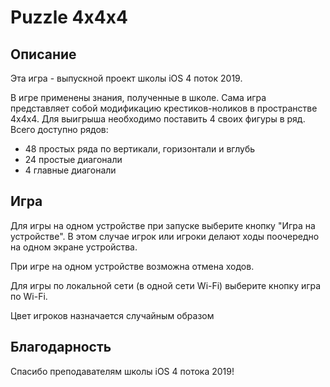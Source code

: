 #  Puzzle 4x4x4

## Описание

Эта игра - выпускной проект школы iOS 4 поток 2019.

В игре применены знания, полученные в школе. Сама игра представляет собой модификацию крестиков-ноликов в пространстве 4х4х4. Для выигрыша необходимо поставить 4 своих фигуры в ряд. Всего доступно рядов:

* 48 простых ряда по вертикали, горизонтали и вглубь
* 24 простые диагонали
* 4 главные диагонали


## Игра

Для игры на одном устройстве при запуске выберите кнопку "Игра на устройстве". В этом случае игрок или игроки делают ходы поочередно на одном экране устройства.

При игре на одном устройстве возможна отмена  ходов.

Для игры по локальной сети (в одной сети Wi-Fi) выберите кнопку игра по Wi-Fi. 

Цвет игроков назначается случайным образом


## Благодарность

Спасибо преподавателям школы iOS 4 потока 2019!

